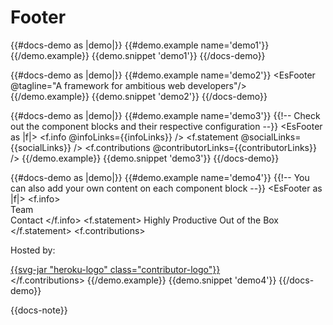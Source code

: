 # Footer

{{#docs-demo as |demo|}}
  {{#demo.example name='demo1'}}
    <EsFooter/>
  {{/demo.example}}
  {{demo.snippet 'demo1'}}
{{/docs-demo}}

{{#docs-demo as |demo|}}
  {{#demo.example name='demo2'}}
    <EsFooter @tagline="A framework for ambitious web developers"/>
  {{/demo.example}}
  {{demo.snippet 'demo2'}}
{{/docs-demo}}

{{#docs-demo as |demo|}}
  {{#demo.example name='demo3'}}
    {{!-- Check out the component blocks and their respective
    configuration --}}
    <EsFooter as |f|>
      <f.info @infoLinks={{infoLinks}} />
      <f.statement @socialLinks={{socialLinks}} />
      <f.contributions @contributorLinks={{contributorLinks}} />
    </EsFooter>
  {{/demo.example}}
  {{demo.snippet 'demo3'}}
{{/docs-demo}}

{{#docs-demo as |demo|}}
  {{#demo.example name='demo4'}}
    {{!-- You can also add your own content on each component block --}}
    <EsFooter as |f|>
      <f.info>
        <br/>
        <a>Team</a>
        <br/>
        <a>Contact</a>
      </f.info>
      <f.statement>
        Highly Productive Out of the Box
      </f.statement>
      <f.contributions>
        <div class="contributor">
          <p>Hosted by:</p>
          <a href="https://www.heroku.com/emberjs">
            {{svg-jar "heroku-logo" class="contributor-logo"}}
          </a>
        </div>
      </f.contributions>
    </EsFooter>
  {{/demo.example}}
  {{demo.snippet 'demo4'}}
{{/docs-demo}}


{{docs-note}}

